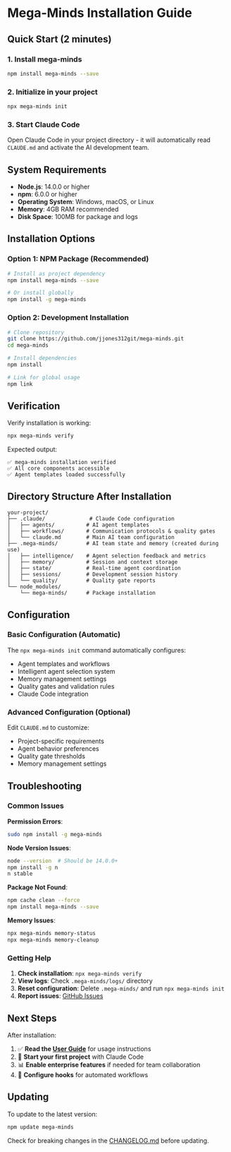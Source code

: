 # Mega-Minds Installation Guide

## Quick Start (2 minutes)

### 1. Install mega-minds
```bash
npm install mega-minds --save
```

### 2. Initialize in your project
```bash
npx mega-minds init
```

### 3. Start Claude Code
Open Claude Code in your project directory - it will automatically read `CLAUDE.md` and activate the AI development team.

## System Requirements

- **Node.js**: 14.0.0 or higher
- **npm**: 6.0.0 or higher
- **Operating System**: Windows, macOS, or Linux
- **Memory**: 4GB RAM recommended
- **Disk Space**: 100MB for package and logs

## Installation Options

### Option 1: NPM Package (Recommended)
```bash
# Install as project dependency
npm install mega-minds --save

# Or install globally
npm install -g mega-minds
```

### Option 2: Development Installation
```bash
# Clone repository
git clone https://github.com/jjones312git/mega-minds.git
cd mega-minds

# Install dependencies
npm install

# Link for global usage
npm link
```

## Verification

Verify installation is working:
```bash
npx mega-minds verify
```

Expected output:
```
✅ mega-minds installation verified
✅ All core components accessible
✅ Agent templates loaded successfully
```

## Directory Structure After Installation

```
your-project/
├── .claude/              # Claude Code configuration
│   ├── agents/          # AI agent templates
│   ├── workflows/       # Communication protocols & quality gates
│   └── claude.md        # Main AI team configuration
├── .mega-minds/         # AI team state and memory (created during use)
│   ├── intelligence/    # Agent selection feedback and metrics
│   ├── memory/          # Session and context storage
│   ├── state/           # Real-time agent coordination
│   ├── sessions/        # Development session history
│   └── quality/         # Quality gate reports
└── node_modules/
    └── mega-minds/      # Package installation
```

## Configuration

### Basic Configuration (Automatic)
The `npx mega-minds init` command automatically configures:
- Agent templates and workflows
- Intelligent agent selection system
- Memory management settings
- Quality gates and validation rules
- Claude Code integration

### Advanced Configuration (Optional)

Edit `CLAUDE.md` to customize:
- Project-specific requirements
- Agent behavior preferences
- Quality gate thresholds
- Memory management settings

## Troubleshooting

### Common Issues

**Permission Errors**:
```bash
sudo npm install -g mega-minds
```

**Node Version Issues**:
```bash
node --version  # Should be 14.0.0+
npm install -g n
n stable
```

**Package Not Found**:
```bash
npm cache clean --force
npm install mega-minds --save
```

**Memory Issues**:
```bash
npx mega-minds memory-status
npx mega-minds memory-cleanup
```

### Getting Help

1. **Check installation**: `npx mega-minds verify`
2. **View logs**: Check `.mega-minds/logs/` directory
3. **Reset configuration**: Delete `.mega-minds/` and run `npx mega-minds init`
4. **Report issues**: [GitHub Issues](https://github.com/jjones312git/mega-minds/issues)

## Next Steps

After installation:
1. ✅ **Read the [User Guide](USER_GUIDE.md)** for usage instructions
2. 🚀 **Start your first project** with Claude Code
3. 📊 **Enable enterprise features** if needed for team collaboration
4. 🔧 **Configure hooks** for automated workflows

## Updating

To update to the latest version:
```bash
npm update mega-minds
```

Check for breaking changes in the [CHANGELOG.md](CHANGELOG.md) before updating.